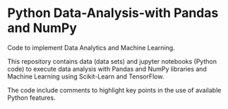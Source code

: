 # Python Data-Analysis-with Pandas and NumPy
Code to implement Data Analytics and Machine Learning.

This repository contains data (data sets) and jupyter notebooks (Python code) to execute data analysis with Pandas and NumPy libraries and Machine Learning using Scikit-Learn and TensorFlow.

The code include comments to highlight key points in the use of available Python features.

